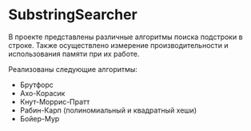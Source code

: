 # SubstringSearcher

В проекте представлены различные алгоритмы поиска подстроки в строке. Также
осуществлено измерение производительности и использования памяти при их работе.

Реализованы следующие алгоритмы:

- Брутфорс
- Ахо-Корасик
- Кнут-Моррис-Пратт
- Рабин-Карп (полиномиальный и квадратный хеши)
- Бойер-Мур